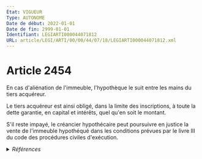 ```yaml
---
État: VIGUEUR
Type: AUTONOME
Date de début: 2022-01-01
Date de fin: 2999-01-01
Identifiant: LEGIARTI000044071812
URL: article/LEGI/ARTI/00/00/44/07/18/LEGIARTI000044071812.xml
---
```


<h1>Article 2454</h1>

En cas d'aliénation de l'immeuble, l'hypothèque le suit entre les mains du tiers
acquéreur.<br />

Le tiers acquéreur est ainsi obligé, dans la limite des inscriptions, à toute la
dette garantie, en capital et intérêts, quel qu'en soit le montant.<br />

S'il reste impayé, le créancier hypothécaire peut poursuivre en justice la vente
de l'immeuble hypothéqué dans les conditions prévues par le livre III du code
des procédures civiles d'exécution.


<details>
  <summary><em>Références</em></summary>

  <h2>Articles faisant référence à l'article</h2>
  
  <ul>
    <li>
      <a href="https://legal.tricoteuses.fr//redirection/LEGIARTI000044071794?vers=git&vers=legifrance">Code civil - article 2457 AUTONOME VIGUEUR, en vigueur depuis le 2022-01-01</a> CITATION source
    </li>
    <li>
      <a href="https://legal.tricoteuses.fr//redirection/LEGIARTI000044045536?vers=git&vers=legifrance">Ordonnance n° 2021-1192 du 15 septembre 2021 portant réforme du droit des sûretés - article 22 ENTIEREMENT_MODIF</a> MODIFIE source
    </li>
    <li>
      <a href="https://legal.tricoteuses.fr//redirection/LEGIARTI000044045526?vers=git&vers=legifrance">Ordonnance n° 2021-1192 du 15 septembre 2021 portant réforme du droit des sûretés - article 15 ENTIEREMENT_MODIF</a> MODIFIE source
    </li>
    <li>
      <a href="https://legal.tricoteuses.fr//redirection/LEGIARTI000044045526?vers=git&vers=legifrance">Ordonnance n° 2021-1192 du 15 septembre 2021 portant réforme du droit des sûretés - article 15 ENTIEREMENT_MODIF</a> TRANSFERE source
    </li>
  </ul>
  
  <h2>Références faites par l'article</h2>
  
  <ul>
    <li>
      1955-01-04 CITATION cible <a href="https://legal.tricoteuses.fr//redirection/LEGIARTI000022336466?vers=git&vers=legifrance">Décret n°55-22 du 4 janvier 1955 portant réforme de la publicité foncière - article 8-1 AUTONOME VIGUEUR, en vigueur depuis le 2013-01-01</a>
    </li>
    <li>
      2021-09-15 MODIFIE cible <a href="https://legal.tricoteuses.fr//redirection/LEGIARTI000044045526?vers=git&vers=legifrance">Ordonnance n° 2021-1192 du 15 septembre 2021 portant réforme du droit des sûretés - article 15 ENTIEREMENT_MODIF</a>
    </li>
    <li>
      2021-09-15 TRANSFERE cible <a href="https://legal.tricoteuses.fr//redirection/LEGIARTI000044045526?vers=git&vers=legifrance">Ordonnance n° 2021-1192 du 15 septembre 2021 portant réforme du droit des sûretés - article 15 ENTIEREMENT_MODIF</a>
    </li>
    <li>
      2021-09-15 MODIFIE cible <a href="https://legal.tricoteuses.fr//redirection/LEGIARTI000044045536?vers=git&vers=legifrance">Ordonnance n° 2021-1192 du 15 septembre 2021 portant réforme du droit des sûretés - article 22 ENTIEREMENT_MODIF</a>
    </li>
    <li>
      2999-01-01 CONCORDANCE source <a href="https://legal.tricoteuses.fr//redirection/LEGIARTI000006447007?vers=git&vers=legifrance">Code civil - article 2201 AUTONOME MODIFIE, en vigueur du 1959-01-08 au 1998-04-07</a>
    </li>
    <li>
      2999-01-01 CONCORDE cible <a href="https://legal.tricoteuses.fr//redirection/LEGIARTI000006447008?vers=git&vers=legifrance">Code civil - article 2201 AUTONOME TRANSFERE, en vigueur du 1998-07-01 au 2006-03-24</a>
    </li>
    <li>
      2999-01-01 CITATION cible <a href="https://legal.tricoteuses.fr//redirection/LEGIARTI000044071794?vers=git&vers=legifrance">Code civil - article 2457 AUTONOME VIGUEUR, en vigueur depuis le 2022-01-01</a>
    </li>
    <li>
      2999-01-01 CITATION cible <a href="https://legal.tricoteuses.fr//redirection/LEGIARTI000047054400?vers=git&vers=legifrance">Code des procédures civiles d'exécution - article R321-5 AUTONOME VIGUEUR, en vigueur depuis le 2023-01-26</a>
    </li>
    <li>
      2999-01-01 CITATION source <a href="https://legal.tricoteuses.fr//redirection/LEGITEXT000025024948?vers=git&vers=legifrance">Code des procédures civiles d'exécution VIGUEUR</a>
    </li>
  </ul>
</details>
